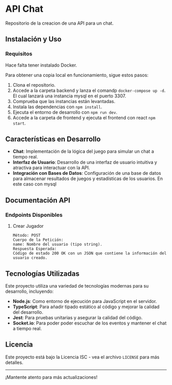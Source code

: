 # API Chat

Repositorio de la creacion de una API para un chat.

## Instalación y Uso

### Requisitos

Hace falta tener instalado Docker.

Para obtener una copia local en funcionamiento, sigue estos pasos:

1. Clona el repositorio.
2. Accede a la carpeta backend y lanza el comandp `docker-compose up -d`. El cual lanzará una instancia mysql en el puerto 3307.
3. Comprueba que las instancias están levantadas.
4. Instala las dependencias con `npm install`.
5. Ejecuta el entorno de desarrollo con `npm run dev`.
6. Accede a la carpeta de frontend y ejecuta el frontend con react `npm start`.

## Características en Desarrollo

- **Chat**: Implementación de la lógica del juego para simular un chat a tiempo real.
- **Interfaz de Usuario**: Desarrollo de una interfaz de usuario intuitiva y atractiva para interactuar con la API.
- **Integración con Bases de Datos**: Configuración de una base de datos para almacenar resultados de juegos y estadísticas de los usuarios. En este caso con mysql

## Documentación API

### Endpoints Disponibles

1. Crear Jugador

   ```URL: /users
   Método: POST
   Cuerpo de la Petición:
   name: Nombre del usuario (tipo string).
   Respuesta Esperada:
   Código de estado 200 OK con un JSON que contiene la información del usuario creado.

## Tecnologías Utilizadas

Este proyecto utiliza una variedad de tecnologías modernas para su desarrollo, incluyendo:

- **Node.js**: Como entorno de ejecución para JavaScript en el servidor.
- **TypeScript**: Para añadir tipado estático al código y mejorar la calidad del desarrollo.
- **Jest**: Para pruebas unitarias y asegurar la calidad del código.
- **Socket.io**: Para poder poder escuchar de los eventos y mantener el chat a tiempo real.


## Licencia

Este proyecto está bajo la Licencia ISC - vea el archivo `LICENSE` para más detalles.

---

¡Mantente atento para más actualizaciones!
